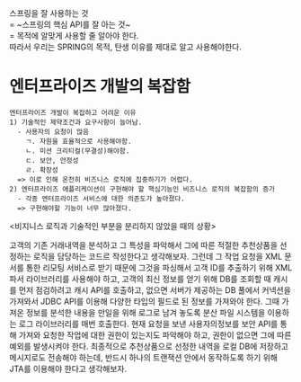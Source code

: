 스프링을 잘 사용하는 것<BR>
= ~스프링의 핵심 API를 잘 아는 것~ <BR>
= 목적에 알맞게 사용할 줄 알아야 한다. <BR>
따라서 우리는 SPRING의 목적, 탄생 이유를 제대로 알고 사용해야한다.

# 엔터프라이즈 개발의 복잡함
  ```
  엔터프라이즈 개발이 복잡하고 어려운 이유
  1) 기술적인 제약조건과 요구사항이 늘어남.
    - 사용자의 요청이 많음
      ㄱ. 자원을 효율적으로 사용해야함.
      ㄴ. 미션 크리티컬(무결성)해야함.
      ㄷ. 보안, 안정성
      ㄹ. 확장성
    => 이로 인해 온전히 비즈니스 로직에 집중하기가 어렵다.
  2) 엔터프라이즈 애플리케이션이 구현해야 할 핵심기능인 비즈니스 로직의 복잡함의 증가
    - 각종 엔터프라이즈 서비스에 대한 의존도가 높아졌다.
    => 구현해야할 기능이 너무 많아졌다.
  ```
<비지니스 로직과 기술적인 부분을 분리하지 않았을 때의 상황>

  고객의 기존 거래내역을 분석하고 그 특성을 파악해서 그에 따른 적절한 추천상품을 선정하는 로직을 담당하는 코드르 작성한다고 생각해보자. 그런데 그 작업 요청을 XML 문서를 통한 리모팅 서비스로 받기 때문에 그것을 파싱해서 고객 ID를 추출하기 위해 XML 파서 라이브러리를 사용해야 하고, 고객의 최신 정보를 얻기 위해 DB를 조회할 때 캐시를 먼저 점검하려고 캐시 API를 호출하고, 없으면 서버가 제공하는 DB 풀에서 커넥션을 가져와서 JDBC API를 이용해 다양한 타입의 필드로 된 정보를 가져와야 한다. 그때 가져온 정보를 분석한 내용을 만일을 위해 로그로 남겨 놓도록 분산 파일 시스템을 이용하는 로그 라이브러리를 매번 호출한다. 현재 요청을 보낸 사용자의정보를 보안 API를 통해 가져와 요청한 작업에 대한 권한이 있는지도 파악해야 하고, 권한이 없으면 그에 따른 예외를 발생시켜야 한다. 최종적으로 추천상품으로 선정한 내역을 로컬 DB에 저장하고 메시지로도 전송해야 하는데, 반드시 하나의 트랜잭션 안에서 동작하도록 하기 위해 JTA를 이용해야 한다고 생각해보자.
  
